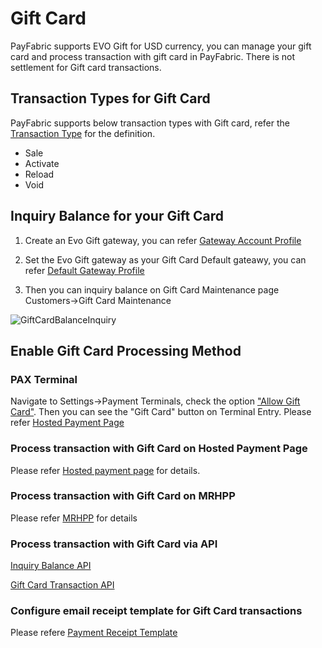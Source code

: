 # Gift Card
PayFabric supports EVO Gift for USD currency, you can manage your gift card and process transaction with gift card in PayFabric. There is not settlement for Gift card transactions.

## Transaction Types for Gift Card
PayFabric supports below transaction types with Gift card, refer the [Transaction Type](https://github.com/PayFabric/APIs/blob/R19/PayFabric/Sections/Transaction%20Types.md) for the definition.

* Sale
* Activate
* Reload
* Void

## Inquiry Balance for your Gift Card
1. Create an Evo Gift gateway, you can refer [Gateway Account Profile](https://github.com/PayFabric/Portal/blob/R19/PayFabric/Sections/Gateway%20Configuration.md)

2. Set the Evo Gift gateway as your Gift Card Default gateawy, you can refer [Default Gateway Profile](https://github.com/PayFabric/Portal/blob/R19/PayFabric/Sections/Gateway%20Configuration.md#default-gateway-profile)

3. Then you can inquiry balance on Gift Card Maintenance page Customers->Gift Card Maintenance

![GiftCardBalanceInquiry](https://github.com/PayFabric/Portal/blob/master/PayFabric/Sections/Screenshots/GiftCardBalanceInquiry.png)

## Enable Gift Card Processing Method
### PAX Terminal
Navigate to Settings->Payment Terminals, check the option ["Allow Gift Card"](https://github.com/PayFabric/Portal/blob/R19/PayFabric/Sections/Payment%20Terminals.md#allow-gift-card). Then you can see the "Gift Card" button on Terminal Entry. Please refer [Hosted Payment Page](https://github.com/PayFabric/Hosted-Pages/blob/R19/Sections/Payment%20Page.md#terminal-entry)

### Process transaction with Gift Card on Hosted Payment Page 
Please refer [Hosted payment page](https://github.com/PayFabric/Hosted-Pages/blob/R19/Sections/Payment%20Page.md#hosted-payment-page-for-gift-card) for details.

### Process transaction with Gift Card on MRHPP
Please refer [MRHPP](https://github.com/PayFabric/Hosted-Pages/blob/R19/Sections/MRHPP.md#mobile-hosted-payment-page-gift-card-support) for details

### Process transaction with Gift Card via API
[Inquiry Balance API](https://github.com/PayFabric/APIs/blob/master/PayFabric/Sections/GfitCardAPI.md)

[Gift Card Transaction API](https://github.com/PayFabric/APIs/blob/master/PayFabric/Sections/ProcessGiftCardTransaction.md)
 
### Configure email receipt template for Gift Card transactions
Please refere [Payment Receipt Template](https://github.com/PayFabric/Portal/blob/R19/PayFabric/Sections/Payment%20Receipt.md)
